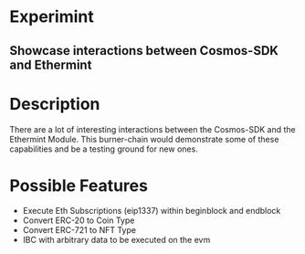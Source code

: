# Experimint
## Showcase interactions between Cosmos-SDK and Ethermint

# Description
There are a lot of interesting interactions between the Cosmos-SDK and the Ethermint Module. This burner-chain would demonstrate some of these capabilities and be a testing ground for new ones.

# Possible Features
 * Execute Eth Subscriptions (eip1337) within beginblock and endblock
 * Convert ERC-20 to Coin Type
 * Convert ERC-721 to NFT Type
 * IBC with arbitrary data to be executed on the evm